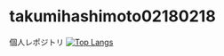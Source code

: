 # takumihashimoto02180218
個人レポジトリ
[![Top Langs](https://github-readme-stats.vercel.app/api/top-langs/?username=takumihashimoto0218
)](https://github.com/anuraghazra/github-readme-stats)
